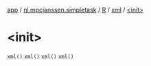 [app](../../../index.md) / [nl.mpcjanssen.simpletask](../../index.md) / [R](../index.md) / [xml](index.md) / [&lt;init&gt;](.)

# &lt;init&gt;

`xml()`
`xml()`
`xml()`
`xml()`